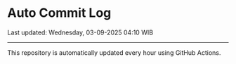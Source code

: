 # Auto Commit Log

Last updated: Wednesday, 03-09-2025 04:10 WIB

---

This repository is automatically updated every hour using GitHub Actions.
